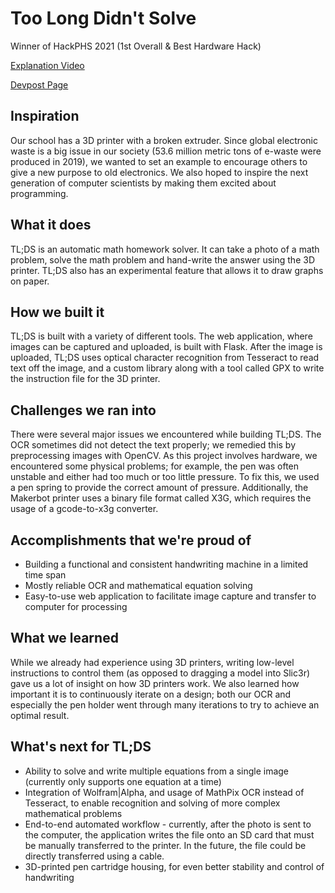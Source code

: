 # Too Long Didn't Solve
Winner of HackPHS 2021 (1st Overall & Best Hardware Hack)

[Explanation Video](https://www.youtube.com/watch?v=G-Gvnq9rLvY)

[Devpost Page](https://devpost.com/software/homework-solver)

## Inspiration
Our school has a 3D printer with a broken extruder. Since global electronic waste is a big issue in our society (53.6 million metric tons of e-waste were produced in 2019), we wanted to set an example to encourage others to give a new purpose to old electronics. We also hoped to inspire the next generation of computer scientists by making them excited about programming.

## What it does
TL;DS is an automatic math homework solver. It can take a photo of a math problem, solve the math problem and hand-write the answer using the 3D printer. TL;DS also has an experimental feature that allows it to draw graphs on paper.

## How we built it
TL;DS is built with a variety of different tools. The web application, where images can be captured and uploaded, is built with Flask. After the image is uploaded, TL;DS uses optical character recognition from Tesseract to read text off the image, and a custom library along with a tool called GPX to write the instruction file for the 3D printer. 

## Challenges we ran into
There were several major issues we encountered while building TL;DS. The OCR sometimes did not detect the text properly; we remedied this by preprocessing images with OpenCV. As this project involves hardware, we encountered some physical problems; for example, the pen was often unstable and either had too much or too little pressure. To fix this, we used a pen spring to provide the correct amount of pressure. Additionally, the Makerbot printer uses a binary file format called X3G, which requires the usage of a gcode-to-x3g converter.

## Accomplishments that we're proud of
- Building a functional and consistent handwriting machine in a limited time span
- Mostly reliable OCR and mathematical equation solving
- Easy-to-use web application to facilitate image capture and transfer to computer for processing

## What we learned
While we already had experience using 3D printers, writing low-level instructions to control them (as opposed to dragging a model into Slic3r) gave us a lot of insight on how 3D printers work. We also learned how important it is to continuously iterate on a design; both our OCR and especially the pen holder went through many iterations to try to achieve an optimal result.

## What's next for TL;DS
- Ability to solve and write multiple equations from a single image (currently only supports one equation at a time)
- Integration of Wolfram|Alpha, and usage of MathPix OCR instead of Tesseract, to enable recognition and solving of more complex mathematical problems
- End-to-end automated workflow - currently, after the photo is sent to the computer, the application writes the file onto an SD card that must be manually transferred to the printer. In the future, the file could be directly transferred using a cable.
- 3D-printed pen cartridge housing, for even better stability and control of handwriting
